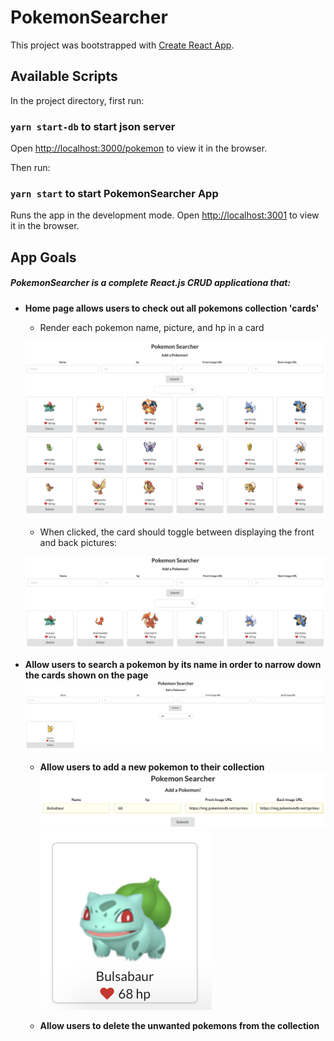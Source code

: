 # PokemonSearcher
This project was bootstrapped with [Create React App](https://github.com/facebook/create-react-app).

## Available Scripts

In the project directory, first run:
### `yarn start-db` to start json server
Open [http://localhost:3000/pokemon](http://localhost:3000/pokemon) to view it in the browser.


Then run: 
### `yarn start` to start PokemonSearcher App

Runs the app in the development mode.
Open [http://localhost:3001](http://localhost:3001) to view it in the browser.

## App Goals
##### PokemonSearcher is a complete React.js CRUD applicationa that: 

- **Home page allows users to check out all pokemons collection 'cards'**
  - Render each pokemon name, picture, and hp in a card
  
  ![alt text](https://github.com/diautzi/PokemonSearcher/blob/main/images/allPokemons.png)
  - When clicked, the card should toggle between displaying the front and back pictures: 
  
  ![alt text](https://github.com/diautzi/PokemonSearcher/blob/main/images/toggledPokemons.png)
- **Allow users to search a pokemon by its name in order to narrow down the cards shown on the page**
  ![alt text](https://github.com/diautzi/PokemonSearcher/blob/main/images/filteredPokemons.png)

  - **Allow users to add a new pokemon to their collection**
  ![alt text](https://github.com/diautzi/PokemonSearcher/blob/main/images/pokemonForm.png)
  ![alt text](https://github.com/diautzi/PokemonSearcher/blob/main/images/newPokemon.png)

  - **Allow users to delete the unwanted pokemons from the collection**
